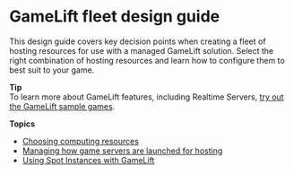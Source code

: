 # GameLift fleet design guide<a name="fleets-design"></a>

This design guide covers key decision points when creating a fleet of hosting resources for use with a managed GameLift solution\. Select the right combination of hosting resources and learn how to configure them to best suit to your game\. 

**Tip**  
To learn more about GameLift features, including Realtime Servers, [try out the GameLift sample games](gamelift-explore.md)\.

**Topics**
+ [Choosing computing resources](gamelift-ec2-instances.md)
+ [Managing how game servers are launched for hosting](fleets-multiprocess.md)
+ [Using Spot Instances with GameLift](spot-tasks.md)